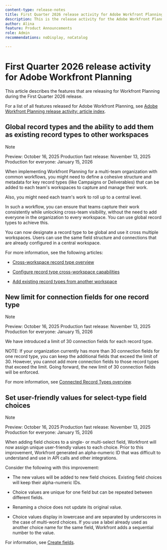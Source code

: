 ```yaml
---
content-type: release-notes
title: First Quarter 2026 release activity for Adobe Workfront Planning
description: This is the release activity for the Adobe Workfront Planning product for the First Quarter 2026.
author: Alina
feature: Product Announcements
role: Admin
recommendations: noDisplay, noCatalog

---
```

# First Quarter 2026 release activity for Adobe Workfront Planning

This article describes the features that are releasing for Workfront Planning during the First Quarter 2026 release.

<!--keep the sentence below for all future quarterly release pages-->

For a list of all features released for Adobe Workfront Planning, see [Adobe Workfront Planning release activity: article index](/help/quicksilver/product-announcements/product-releases/planning-release-activity/planning-release-activity-article-index.md).


## Global record types and the ability to  add them as existing record types to other workspaces

>[!NOTE]
>
>Preview: October 16, 2025 
>Production fast release: November 13, 2025 
>Production for everyone:  January 15, 2026 

 When implementing Workfront Planning for a multi-team organization with common workflows, you might need to define a cohesive structure and metadata for key record types (like Campaigns or Deliverables) that can be added to each team's workspaces to capture and manage their work.   

 Also, you might need each team's work to roll up to a central level.   

 In such a workflow, you can ensure that teams capture their work consistently while unlocking cross-team visibility, without the need to add everyone in the organization to every workspace. You can use global record types to achieve this.  

 You can now designate a record type to be global and use it cross multiple workspaces. Users can use the same field structure and connections that are already configured in a central workspace.    

For more information, see the following articles:   

 * [Cross-workspace record type overview](/help/quicksilver/planning/architecture/cross-workspace-record-types-overview.md)  

 * [Configure record type cross-workspace capabilities](/help/quicksilver/planning/architecture/configure-record-type-cross-workspace-capabilities.md)  

 * [Add existing record types from another workspace](/help/quicksilver/planning/architecture/add-existing-record-types-from-another-workspace.md)

 ## New limit for connection fields for one record type

>[!NOTE]
>
>Preview: October 16, 2025 
>Production fast release: November 13, 2025 
>Production for everyone:  January 15, 2026 

We have introduced a limit of 30 connection fields for each record type.

NOTE: If your organization currently has more than 30 connection fields for one record type, you can keep the additional fields that exceed the limit of 30. However, you cannot add more connection fields to those record types that exceed the limit. Going forward, the new limit of 30 connection fields will be enforced.

For more information, see [Connected Record Types overview](/help/quicksilver/planning/architecture/connect-record-types-overview.md).

## Set user-friendly values for select-type field choices

>[!NOTE]
>
>Preview: October 16, 2025 
>Production fast release: November 13, 2025 
>Production for everyone:  January 15, 2026 

When adding  field choices to a single- or multi-select field, Workfront will now assign unique user-friendly values to each choice. Prior to this improvement, Workfront generated an alpha-numeric ID that was difficult to understand and use in API calls and other integrations.  

Consider the following with this improvement:  

* The new values will be added to new field choices. Existing field choices will keep their alpha-numeric IDs. 

* Choice values are unique for one field but can be repeated between different fields.  

* Renaming a choice does not update its original value. 

* Choice values display in lowercase and are separated by underscores in the case of multi-word choices. If you use a label already used as another choice name for the same field, Workfront adds a sequential number to the value. 

For information, see [Create fields](/help/quicksilver/planning/fields/create-fields.md).
